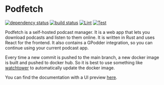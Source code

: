 # Podfetch

[![dependency status](https://deps.rs/repo/github/SamTV12345/PodFetch/status.svg)](https://deps.rs/repo/github/SamTV12345/PodFetch)
[![build status](https://github.com/SamTV12345/PodFetch/actions/workflows/rust.yml/badge.svg)](https://github.com/SamTV12345/PodFetch/actions/workflows/rust.yml)
[![Lint](https://github.com/SamTV12345/PodFetch/actions/workflows/lint.yml/badge.svg)](https://github.com/SamTV12345/PodFetch/actions/workflows/lint.yml)
[![Test](https://github.com/SamTV12345/PodFetch/actions/workflows/test.yml/badge.svg)](https://github.com/SamTV12345/PodFetch/actions/workflows/test.yml)

Podfetch is a self-hosted podcast manager.
It is a web app that lets you download podcasts and listen to them online.
It is written in Rust and uses React for the frontend.
It also contains a GPodder integration, so you can continue using your current podcast app.

Every time a new commit is pushed to the main branch, a new docker image is built and pushed to docker hub. So it is best to use something like [watchtower](https://github.com/containrrr/watchtower) to automatically update the docker image.


You can find the documentation with a UI preview [here](https://samtv12345.github.io/PodFetch/).


